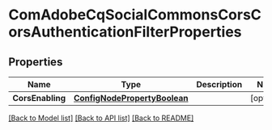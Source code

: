 # ComAdobeCqSocialCommonsCorsCorsAuthenticationFilterProperties

## Properties
Name | Type | Description | Notes
------------ | ------------- | ------------- | -------------
**CorsEnabling** | [**ConfigNodePropertyBoolean**](configNodePropertyBoolean.md) |  | [optional] 

[[Back to Model list]](../README.md#documentation-for-models) [[Back to API list]](../README.md#documentation-for-api-endpoints) [[Back to README]](../README.md)


